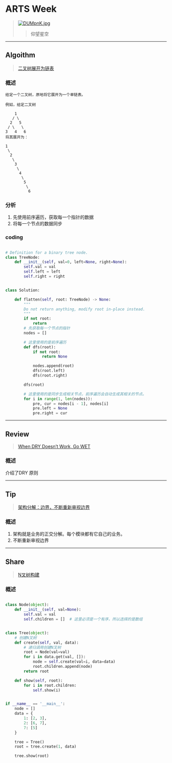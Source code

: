 # ARTS Week 
>[![DUMpnK.jpg](https://s3.ax1x.com/2020/11/25/DUMpnK.jpg)](https://imgchr.com/i/DUMpnK)
>> 仰望星空

***
## Algoithm
>[二叉树展开为链表](https://leetcode-cn.com/problems/flatten-binary-tree-to-linked-list)

### 概述

    给定一个二叉树，原地将它展开为一个单链表。

    例如，给定二叉树
    
        1
       / \
      2   5
     / \   \
    3   4   6
    将其展开为：
    
    1
     \
      2
       \
        3
         \
          4
           \
            5
             \
              6


### 分析

1. 先使用前序遍历，获取每一个指针的数据
2. 将每一个节点的数据同步

### coding

```python

# Definition for a binary tree node.
class TreeNode:
    def __init__(self, val=0, left=None, right=None):
        self.val = val
        self.left = left
        self.right = right


class Solution:

    def flatten(self, root: TreeNode) -> None:
        """
        Do not return anything, modify root in-place instead.
        """
        if not root:
            return
        # 先获取每一个节点的指针
        nodes = []

        # 这里使用的是前序遍历
        def dfs(root):
            if not root:
                return None

            nodes.append(root)
            dfs(root.left)
            dfs(root.right)

        dfs(root)

        # 这里使用的是同步生成相关节点，前序遍历会自动生成其相关的节点。
        for i in range(1, len(nodes)):
            pre, cur = nodes[i - 1], nodes[i]
            pre.left = None
            pre.right = cur

```

***
## Review
>[When DRY Doesn’t Work, Go WET](https://medium.com/better-programming/when-dry-doesnt-work-go-wet-6befda0444bf)

### 概述
介绍了DRY 原则


***
## Tip
>[架构分解：边界，不断重新审视边界](https://time.geekbang.org/column/article/170912)

### 概述
1. 架构就是业务的正交分解。每个模块都有它自己的业务。
2. 不断重新审视边界


***
## Share
>[N叉树构建](https://github.com/Carmenliukang/ARTS/blob/master/week16.md#share)


### 概述
```python

class Node(object):
    def __init__(self, val=None):
        self.val = val
        self.children = []  # 这里必须是一个有序，所以选择的是数组


class Tree(object):
    # 创建N叉树
    def create(self, val, data):
        # 递归调用创建N叉树
        root = Node(val=val)
        for i in data.get(val, []):
            node = self.create(val=i, data=data)
            root.children.append(node)
        return root

    def show(self, root):
        for i in root.children:
            self.show(i)


if __name__ == '__main__':
    node = []
    data = {
        1: [2, 3],
        2: [6, 7],
        7: [5]
    }

    tree = Tree()
    root = tree.create(1, data)

    tree.show(root)

```  